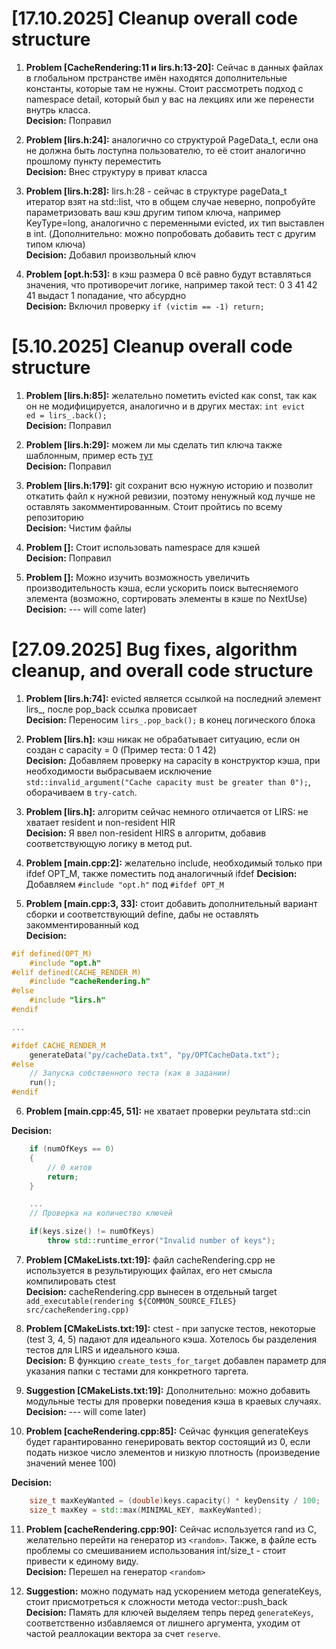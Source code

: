 # [17.10.2025] Cleanup overall code structure

1. **Problem [CacheRendering:11 и lirs.h:13-20]:** Сейчас в данных файлах в глобальном прстранстве имён находятся дополнительные константы, которые там не нужны. Стоит рассмотреть подход с namespace detail, который был у вас на лекциях или же перенести внутрь класса.  
**Decision:** Поправил  

2. **Problem [lirs.h:24]:** аналогично со структурой PageData_t, если она не должна быть лоступна пользователю, то её стоит аналогично прошлому пункту переместить  
**Decision:** Внес структуру в приват класса  

3. **Problem [lirs.h:28]:** lirs.h:28 - сейчас в структуре pageData_t итератор взят на std::list<int>, что в общем случае неверно, попробуйте параметризовать ваш кэш другим типом ключа, например KeyType=long, аналогично с переменными evicted, их тип выставлен в int. (Дополнительно: можно попробовать добавить тест с другим типом ключа)  
**Decision:** Добавил произвольный ключ

4. **Problem [opt.h:53]:** в кэш размера 0 всё равно будут вставляться значения, что противоречит логике, например такой тест: 0 3 41 42 41 выдаст 1 попадание, что абсурдно  
**Decision:** Включил проверку `if (victim == -1) return;`

# [5.10.2025] Cleanup overall code structure

1. **Problem [lirs.h:85]:** желательно пометить evicted как const, так как он не модифицируется, аналогично и в других местах: `int evict   ed = lirs_.back();`  
**Decision:** Поправил  

2. **Problem [lirs.h:29]:** можем ли мы сделать тип ключа также шаблонным, пример есть [тут](https://github.com/tilir/cpp-graduate/blob/master/01-basics/cache.hpp#L20)  
**Decision:** Поправил  

3. **Problem [lirs.h:179]:** git сохранит всю нужную историю и позволит откатить файл к нужной ревизии, поэтому ненужный код лучше не оставлять закомментированным. Стоит пройтись по всему репозиторию  
**Decision:** Чистим файлы

4. **Problem []:** Стоит использовать namespace для кэшей  
**Decision:** Поправил

5. **Problem []:** Можно изучить возможность увеличить производительность кэша, если ускорить поиск вытесняемого элемента (возможно, сортировать элементы в кэше по NextUse)
**Decision:** --- will come later)

# [27.09.2025] Bug fixes, algorithm cleanup, and overall code structure  

1. **Problem [lirs.h:74]:**  evicted является ссылкой на последний элемент lirs_, после pop_back ссылка провисает  
**Decision:** Переносим `lirs_.pop_back();` в конец логического блока

2. **Problem [lirs.h]:**  кэш никак не обрабатывает ситуацию, если он создан с capacity = 0 (Пример теста: 0 1 42)  
   **Decision:** Добавляем проверку на capacity в конструктор кэша, при необходимости выбрасываем исключение `std::invalid_argument("Cache capacity must be greater than 0");`, оборачиваем в `try-catch`.

3. **Problem [lirs.h]:**  алгоритм сейчас немного отличается от LIRS: не хватает resident и non-resident HIR  
   **Decision:** Я ввел non-resident HIRS в алгоритм, добавив соответствующую логику в метод put.

4. **Problem [main.cpp:2]:** желательно include, необходимый только при ifdef OPT_M, также поместить под аналогичный ifdef
**Decision:** Добавляем `#include "opt.h"` под `#ifdef OPT_M`

5. **Problem [main.cpp:3, 33]:** стоит добавить дополнительный вариант сборки и соответствующий define, дабы не оставлять закомментированный код  
**Decision:**

```cpp
#if defined(OPT_M)
    #include "opt.h"
#elif defined(CACHE_RENDER_M)
    #include "cacheRendering.h"
#else
    #include "lirs.h"
#endif

...

#ifdef CACHE_RENDER_M
    generateData("py/cacheData.txt", "py/OPTCacheData.txt");
#else
    // Запуска собственного теста (как в задании)
    run();
#endif
```

6. **Problem [main.cpp:45, 51]:** не хватает проверки реультата std::cin

**Decision:**

```cpp
    if (numOfKeys == 0)
    {
        // 0 хитов
        return;
    }

    ...
    // Проверка на количество ключей

    if(keys.size() != numOfKeys)
        throw std::runtime_error("Invalid number of keys");
```

7. **Problem [CMakeLists.txt:19]:** файл cacheRendering.cpp не используется в результирующих файлах, его нет смысла компилировать ctest  
**Decision:** cacheRendering.cpp вынесен в отдельный target `add_executable(rendering ${COMMON_SOURCE_FILES} src/cacheRendering.cpp)`

8. **Problem [CMakeLists.txt:19]:** ctest - при запуске тестов, некоторые (test 3, 4, 5) падают для идеального кэша. Хотелось бы разделения тестов для LIRS и идеального кэша.  
**Decision:** В функцию `create_tests_for_target` добавлен параметр для указания папки с тестами для конкретного таргета.  

9. **Suggestion [CMakeLists.txt:19]:** Дополнительно: можно добавить модульные тесты для проверки поведения кэша в краевых случаях.  
**Decision:** --- will come later)

10. **Problem [cacheRendering.cpp:85]:** Сейчас функция generateKeys будет гарантированно генерировать вектор состоящий из 0, если подать низкое число элементов и низкую плотность (произведение значений менее 100)  

**Decision:**

```cpp
    size_t maxKeyWanted = (double)keys.capacity() * keyDensity / 100;
    size_t maxKey = std::max(MINIMAL_KEY, maxKeyWanted);
```

11. **Problem [cacheRendering.cpp:90]:** Сейчас используется rand из C, желательно перейти на генератор из `<random>`. Также, в файле есть проблемы со смешиванием использования int/size_t - стоит привести к единому виду.  
**Decision:** Перешел на генератор `<random>`

12. **Suggestion:** можно подумать над ускорением метода generateKeys, стоит присмотреться к сложности метода vector::push_back  
**Decision:** Память для ключей выделяем тепрь перед `generateKeys`, соответственно избавляемся от лишнего аргумента,
уходим от частой реаллокации вектора за счет `reserve`.
